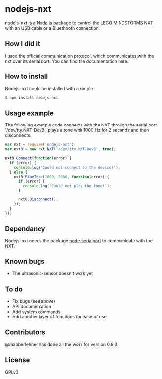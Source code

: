 # nodejs-nxt

nodejs-nxt is a Node.js package to control the LEGO MINDSTORMS NXT with an USB cable or a Bluethooth connection.

## How I did it

I used the official communication protocol, which communicates with the nxt over its serial port. You can find the documentation  [here](http://www.lego.com/en-us/mindstorms/downloads).

## How to install

Nodejs-nxt could be installed with a simple

```sh
$ npm install nodejs-nxt
```

## Usage example

The following example code connects with the NXT through the serial port '/dev/tty.NXT-DevB', plays a tone with 1000 Hz for 2 seconds and then disconnects.

```javascript
var nxt = require('nodejs-nxt');
var nxt0 = new nxt.NXT('/dev/tty.NXT-DevB', true);

nxt0.Connect(function(error) {
  if (error) {
    console.log('Could not connect to the device!');
  } else {
    nxt0.PlayTone(1000, 2000, function(error) {
      if (error) {
        console.log('Could not play the tone!');
      }

      nxt0.Disconnect();
    });
  }
});
```

## Dependancy

Nodejs-nxt needs the package [node-serialport](https://www.npmjs.com/package/serialport) to communicate with the NXT.

## Known bugs

 - The ultrasonic-sensor doesn't work yet

## To do

 - Fix bugs (see above)
 - API documentation
 - Add system commands
 - Add another layer of functions for ease of use

## Contributors

@maoberlehner has done all the work for version 0.9.3

## License

GPLv3
